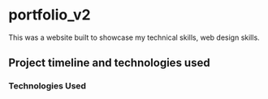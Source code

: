 # portfolio_v2

This was a website built to showcase my technical skills, web design skills.

## Project timeline and technologies used

### Technologies Used
